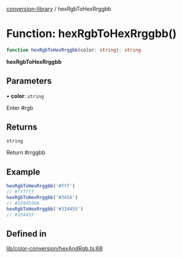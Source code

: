 [conversion-library](../globals.md) / hexRgbToHexRrggbb

# Function: hexRgbToHexRrggbb()

```ts
function hexRgbToHexRrggbb(color: string): string
```

**hexRgbToHexRrggbb**

<Badge type="tip" text="version: v0.0.6+" />

## Parameters

• **color**: `string`

Enter #rgb

## Returns

`string`

Return #rrggbb

## Example

```ts
hexRgbToHexRrggbb('#fff')
// #ffffff
hexRgbToHexRrggbb('#3456')
// #33445566
hexRgbToHexRrggbb('#334455')
// #334455
```

## Defined in

[lib/color-conversion/hexAndRgb.ts:68](https://github.com/fxss5201/conversion-library/blob/main/lib/color-conversion/hexAndRgb.ts#L68)
